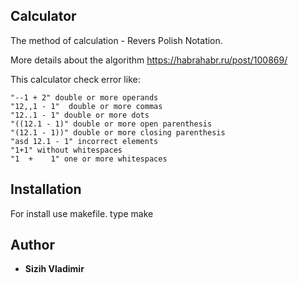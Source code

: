 ## Calculator

The method of calculation - Revers Polish Notation.

More details about the algorithm https://habrahabr.ru/post/100869/


 This calculator check error like:
 ```
 "--1 + 2" double or more operands
 "12,,1 - 1"  double or more commas
 "12..1 - 1" double or more dots
 "((12.1 - 1)" double or more open parenthesis
 "(12.1 - 1))" double or more closing parenthesis
 "asd 12.1 - 1" incorrect elements
 "1+1" without whitespaces
 "1  +    1" one or more whitespaces
```

## Installation
 For install use makefile.
 type make

## Author

* **Sizih Vladimir**
